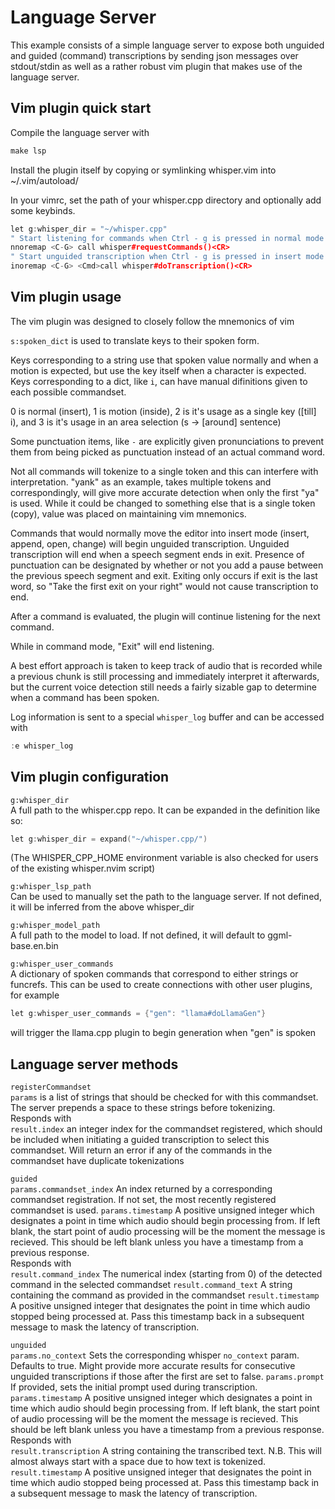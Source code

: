 # Language Server

This example consists of a simple language server to expose both unguided
and guided (command) transcriptions by sending json messages over stdout/stdin
as well as a rather robust vim plugin that makes use of the language server.

## Vim plugin quick start

Compile the language server with

```cpp
make lsp
```
Install the plugin itself by copying or symlinking whisper.vim into ~/.vim/autoload/

In your vimrc, set the path of your whisper.cpp directory and optionally add some keybinds.

```cpp
let g:whisper_dir = "~/whisper.cpp"
" Start listening for commands when Ctrl - g is pressed in normal mode
nnoremap <C-G> call whisper#requestCommands()<CR>
" Start unguided transcription when Ctrl - g is pressed in insert mode
inoremap <C-G> <Cmd>call whisper#doTranscription()<CR>
```

## Vim plugin usage

The vim plugin was designed to closely follow the mnemonics of vim

`s:spoken_dict` is used to translate keys to their spoken form.


Keys corresponding to a string use that spoken value normally and when a motion is expected, but use the key itself when a character is expected.  
Keys corresponding to a dict, like `i`, can have manual difinitions given to each possible commandset.

0 is normal (insert), 1 is motion (inside), 2 is it's usage as a single key ([till] i), and 3 is it's usage in an area selection (s -> [around] sentence)

Some punctuation items, like `-` are explicitly given pronunciations to prevent them from being picked as punctuation instead of an actual command word.

Not all commands will tokenize to a single token and this can interfere with interpretation. "yank" as an example, takes multiple tokens and correspondingly, will give more accurate detection when only the first "ya" is used. While it could be changed to something else that is a single token (copy), value was placed on maintaining vim mnemonics.

Commands that would normally move the editor into insert mode (insert, append, open, change) will begin unguided transcription.
Unguided transcription will end when a speech segment ends in exit.
Presence of punctuation can be designated by whether or not you add a pause between the previous speech segment and exit.
Exiting only occurs if exit is the last word, so "Take the first exit on your right" would not cause transcription to end.

After a command is evaluated, the plugin will continue listening for the next command.

While in command mode, "Exit" will end listening.

A best effort approach is taken to keep track of audio that is recorded while a previous chunk is still processing and immediately interpret it afterwards, but the current voice detection still needs a fairly sizable gap to determine when a command has been spoken.

Log information is sent to a special `whisper_log` buffer and can be accessed with
```cpp
:e whisper_log
```

## Vim plugin configuration

`g:whisper_dir`  
A full path to the whisper.cpp repo. It can be expanded in the definition like so:
```cpp
let g:whisper_dir = expand("~/whisper.cpp/")
```
(The WHISPER_CPP_HOME environment variable is also checked for users of the existing whisper.nvim script)

`g:whisper_lsp_path`  
Can be used to manually set the path to the language server.
If not defined, it will be inferred from the above whisper_dir

`g:whisper_model_path`  
A full path to the model to load. If not defined, it will default to ggml-base.en.bin

`g:whisper_user_commands`  
A dictionary of spoken commands that correspond to either strings or funcrefs.
This can be used to create connections with other user plugins, for example
```cpp
let g:whisper_user_commands = {"gen": "llama#doLlamaGen"}
```
will trigger the llama.cpp plugin to begin generation when "gen" is spoken

## Language server methods

`registerCommandset`  
`params` is a list of strings that should be checked for with this commandset. The server prepends a space to these strings before tokenizing.  
Responds with  
`result.index` an integer index for the commandset registered, which should be included when initiating a guided transcription to select this commandset.
Will return an error if any of the commands in the commandset have duplicate tokenizations

`guided`  
`params.commandset_index` An index returned by a corresponding commandset registration. If not set, the most recently registered commandset is used.
`params.timestamp` A positive unsigned integer which designates a point in time which audio should begin processing from. If left blank, the start point of audio processing will be the moment the message is recieved. This should be left blank unless you have a timestamp from a previous response.  
Responds with  
`result.command_index` The numerical index (starting from 0) of the detected command in the selected commandset
`result.command_text` A string containing the command as provided in the commandset
`result.timestamp` A positive unsigned integer that designates the point in time which audio stopped being processed at. Pass this timestamp back in a subsequent message to mask the latency of transcription.

`unguided`  
`params.no_context` Sets the corresponding whisper `no_context` param. Defaults to true. Might provide more accurate results for consecutive unguided transcriptions if those after the first are set to false.
`params.prompt` If provided, sets the initial prompt used during transcription.
`params.timestamp` A positive unsigned integer which designates a point in time which audio should begin processing from. If left blank, the start point of audio processing will be the moment the message is recieved. This should be left blank unless you have a timestamp from a previous response.  
Responds with  
`result.transcription` A string containing the transcribed text.  N.B. This will almost always start with a space due to how text is tokenized.
`result.timestamp` A positive unsigned integer that designates the point in time which audio stopped being processed at. Pass this timestamp back in a subsequent message to mask the latency of transcription.
